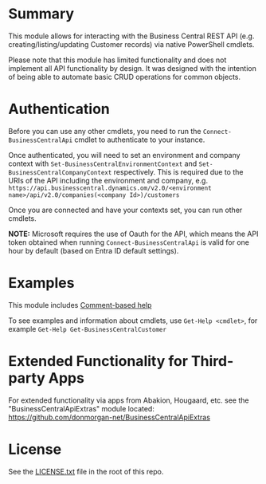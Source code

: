 # Summary

This module allows for interacting with the Business Central REST API (e.g. creating/listing/updating Customer records) via native PowerShell cmdlets.

Please note that this module has limited functionality and does not implement all API functionality by design. It was designed with the intention of being able to automate basic CRUD operations for common objects.

# Authentication

Before you can use any other cmdlets, you need to run the ```Connect-BusinessCentralApi``` cmdlet to authenticate to your instance.

Once authenticated, you will need to set an environment and company context with ```Set-BusinessCentralEnvironmentContext``` and ```Set-BusinessCentralCompanyContext``` respectively. This is required due to the URIs of the API including the environment and company, e.g. ```https://api.businesscentral.dynamics.om/v2.0/<environment name>/api/v2.0/companies(<company Id>)/customers```


Once you are connected and have your contexts set, you can run other cmdlets.

**NOTE:** Microsoft requires the use of Oauth for the API, which means the API token obtained when running ```Connect-BusinessCentralApi``` is valid for one hour by default (based on Entra ID default settings).

# Examples

This module includes [Comment-based help](https://learn.microsoft.com/en-us/powershell/module/microsoft.powershell.core/about/about_comment_based_help?view=powershell-7.5)

To see examples and information about cmdlets, use ```Get-Help <cmdlet>```, for example ```Get-Help Get-BusinessCentralCustomer```

# Extended Functionality for Third-party Apps

For extended functionality via apps from Abakion, Hougaard, etc. see the "BusinessCentralApiExtras" module located: https://github.com/donmorgan-net/BusinessCentralApiExtras

# License

See the [LICENSE.txt](https://github.com/donmorgan-net/BusinessCentralAPI/blob/main/LICENSE) file in the root of this repo.